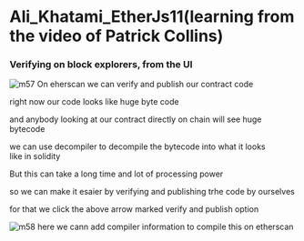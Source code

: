 # Ali_Khatami_EtherJs11(learning from the video of Patrick Collins)
### Verifying on block explorers, from the UI

![m57](https://github.com/C191068/Ali_Khatami_EtherJs11/assets/89090776/2e185ee2-6e88-4d46-999b-7e1b6adfde18)
On eherscan we can verify and publish our contract code <br>

right now our code looks like huge byte code <br>

and anybody looking at our contract directly on chain will see huge bytecode <br>

we can use decompiler to decompile the bytecode into what it looks <br>
like in solidity <br>


But this can take a long time and lot of processing power <br>

so we can make it esaier by verifying and publishing trhe code by ourselves <br>


for that we click the above arrow marked verify and publish option <br>

![m58](https://github.com/C191068/Ali_Khatami_EtherJs11/assets/89090776/a1edfe2f-1c93-46d6-9b3f-b65f70c4d6f2)
here we cann add compiler information to compile this on etherscan <br>





